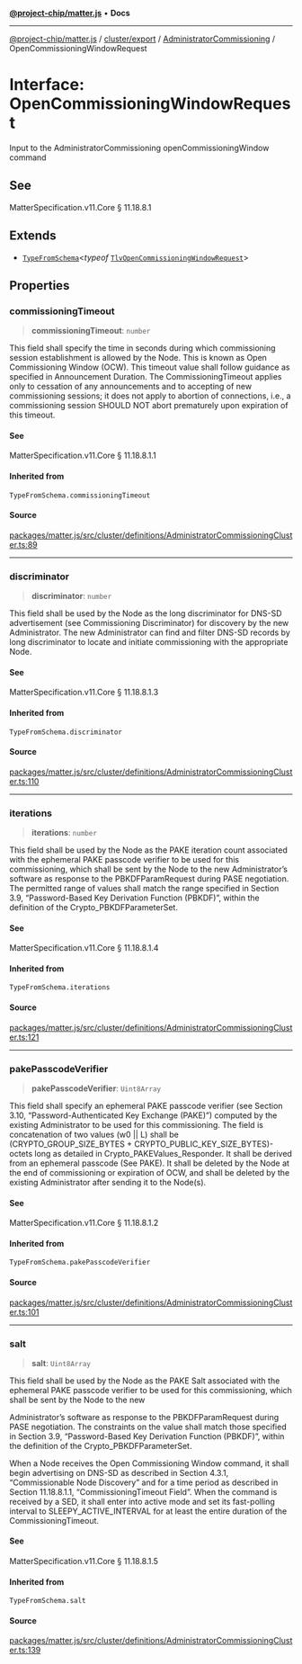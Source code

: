 [**@project-chip/matter.js**](../../../../../README.md) • **Docs**

***

[@project-chip/matter.js](../../../../../modules.md) / [cluster/export](../../../README.md) / [AdministratorCommissioning](../README.md) / OpenCommissioningWindowRequest

# Interface: OpenCommissioningWindowRequest

Input to the AdministratorCommissioning openCommissioningWindow command

## See

MatterSpecification.v11.Core § 11.18.8.1

## Extends

- [`TypeFromSchema`](../../../../../tlv/export/README.md#typefromschemas)\<*typeof* [`TlvOpenCommissioningWindowRequest`](../README.md#tlvopencommissioningwindowrequest)\>

## Properties

### commissioningTimeout

> **commissioningTimeout**: `number`

This field shall specify the time in seconds during which commissioning session establishment is allowed by
the Node. This is known as Open Commissioning Window (OCW). This timeout value shall follow guidance as
specified in Announcement Duration. The CommissioningTimeout applies only to cessation of any announcements
and to accepting of new commissioning sessions; it does not apply to abortion of connections, i.e., a
commissioning session SHOULD NOT abort prematurely upon expiration of this timeout.

#### See

MatterSpecification.v11.Core § 11.18.8.1.1

#### Inherited from

`TypeFromSchema.commissioningTimeout`

#### Source

[packages/matter.js/src/cluster/definitions/AdministratorCommissioningCluster.ts:89](https://github.com/project-chip/matter.js/blob/7a8cbb56b87d4ccf34bec5a9a95ab40a1711324f/packages/matter.js/src/cluster/definitions/AdministratorCommissioningCluster.ts#L89)

***

### discriminator

> **discriminator**: `number`

This field shall be used by the Node as the long discriminator for DNS-SD advertisement (see Commissioning
Discriminator) for discovery by the new Administrator. The new Administrator can find and filter DNS-SD
records by long discriminator to locate and initiate commissioning with the appropriate Node.

#### See

MatterSpecification.v11.Core § 11.18.8.1.3

#### Inherited from

`TypeFromSchema.discriminator`

#### Source

[packages/matter.js/src/cluster/definitions/AdministratorCommissioningCluster.ts:110](https://github.com/project-chip/matter.js/blob/7a8cbb56b87d4ccf34bec5a9a95ab40a1711324f/packages/matter.js/src/cluster/definitions/AdministratorCommissioningCluster.ts#L110)

***

### iterations

> **iterations**: `number`

This field shall be used by the Node as the PAKE iteration count associated with the ephemeral PAKE passcode
verifier to be used for this commissioning, which shall be sent by the Node to the new Administrator’s
software as response to the PBKDFParamRequest during PASE negotiation. The permitted range of values shall
match the range specified in Section 3.9, “Password-Based Key Derivation Function (PBKDF)”, within the
definition of the Crypto_PBKDFParameterSet.

#### See

MatterSpecification.v11.Core § 11.18.8.1.4

#### Inherited from

`TypeFromSchema.iterations`

#### Source

[packages/matter.js/src/cluster/definitions/AdministratorCommissioningCluster.ts:121](https://github.com/project-chip/matter.js/blob/7a8cbb56b87d4ccf34bec5a9a95ab40a1711324f/packages/matter.js/src/cluster/definitions/AdministratorCommissioningCluster.ts#L121)

***

### pakePasscodeVerifier

> **pakePasscodeVerifier**: `Uint8Array`

This field shall specify an ephemeral PAKE passcode verifier (see Section 3.10, “Password-Authenticated Key
Exchange (PAKE)”) computed by the existing Administrator to be used for this commissioning. The field is
concatenation of two values (w0 || L) shall be (CRYPTO_GROUP_SIZE_BYTES +
CRYPTO_PUBLIC_KEY_SIZE_BYTES)-octets long as detailed in Crypto_PAKEValues_Responder. It shall be derived
from an ephemeral passcode (See PAKE). It shall be deleted by the Node at the end of commissioning or
expiration of OCW, and shall be deleted by the existing Administrator after sending it to the Node(s).

#### See

MatterSpecification.v11.Core § 11.18.8.1.2

#### Inherited from

`TypeFromSchema.pakePasscodeVerifier`

#### Source

[packages/matter.js/src/cluster/definitions/AdministratorCommissioningCluster.ts:101](https://github.com/project-chip/matter.js/blob/7a8cbb56b87d4ccf34bec5a9a95ab40a1711324f/packages/matter.js/src/cluster/definitions/AdministratorCommissioningCluster.ts#L101)

***

### salt

> **salt**: `Uint8Array`

This field shall be used by the Node as the PAKE Salt associated with the ephemeral PAKE passcode verifier
to be used for this commissioning, which shall be sent by the Node to the new

Administrator’s software as response to the PBKDFParamRequest during PASE negotiation. The constraints on
the value shall match those specified in Section 3.9, “Password-Based Key Derivation Function (PBKDF)”,
within the definition of the Crypto_PBKDFParameterSet.

When a Node receives the Open Commissioning Window command, it shall begin advertising on DNS-SD as
described in Section 4.3.1, “Commissionable Node Discovery” and for a time period as described in Section
11.18.8.1.1, “CommissioningTimeout Field”. When the command is received by a SED, it shall enter into active
mode and set its fast-polling interval to SLEEPY_ACTIVE_INTERVAL for at least the entire duration of the
CommissioningTimeout.

#### See

MatterSpecification.v11.Core § 11.18.8.1.5

#### Inherited from

`TypeFromSchema.salt`

#### Source

[packages/matter.js/src/cluster/definitions/AdministratorCommissioningCluster.ts:139](https://github.com/project-chip/matter.js/blob/7a8cbb56b87d4ccf34bec5a9a95ab40a1711324f/packages/matter.js/src/cluster/definitions/AdministratorCommissioningCluster.ts#L139)
